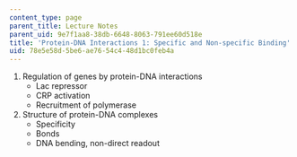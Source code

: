 ```yaml
---
content_type: page
parent_title: Lecture Notes
parent_uid: 9e7f1aa8-38db-6648-8063-791ee60d518e
title: 'Protein-DNA Interactions 1: Specific and Non-specific Binding'
uid: 78e5e58d-5be6-ae76-54c4-48d1bc0feb4a
---
```


1.  Regulation of genes by protein-DNA interactions
    *   Lac repressor
    *   CRP activation
    *   Recruitment of polymerase
2.  Structure of protein-DNA complexes
    *   Specificity
    *   Bonds
    *   DNA bending, non-direct readout